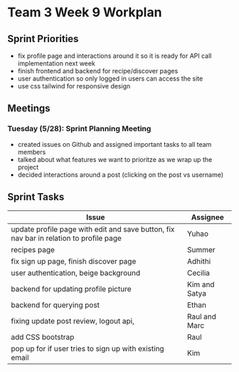 # Team 3 Week 9 Workplan

## Sprint Priorities

- fix profile page and interactions around it so it is ready for API call implementation next week
- finish frontend and backend for recipe/discover pages
- user authentication so only logged in users can access the site
- use css tailwind for responsive design
  
## Meetings 
### Tuesday (5/28): Sprint Planning Meeting ###
- created issues on Github and assigned important tasks to all team members
- talked about what features we want to prioritze as we wrap up the project
- decided interactions around a post (clicking on the post vs username)


## Sprint Tasks ##
|           Issue     | Assignee    |
|-------------------- | ----------- |
|  update profile page with edit and save button, fix nav bar in relation to profile page | Yuhao    |
| recipes page | Summer |
| fix sign up page, finish discover page | Adhithi |
| user authentication, beige background | Cecilia |
| backend for updating profile picture | Kim and Satya |
| backend for querying post | Ethan |
| fixing update post review, logout api,  | Raul and Marc |
| add CSS bootstrap| Raul |
| pop up for if user tries to sign up with existing email | Kim |


